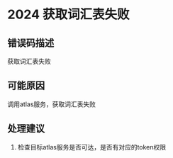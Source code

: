 # 2024 获取词汇表失败<a name="dgc_01_346"></a>

## 错误码描述<a name="zh-cn_topic_0000001113999120_section19798498214"></a>

获取词汇表失败

## 可能原因<a name="zh-cn_topic_0000001113999120_section3693805310"></a>

调用atlas服务，获取词汇表失败

## 处理建议<a name="zh-cn_topic_0000001113999120_section105071710836"></a>

1.  检查目标atlas服务是否可达，是否有对应的token权限

